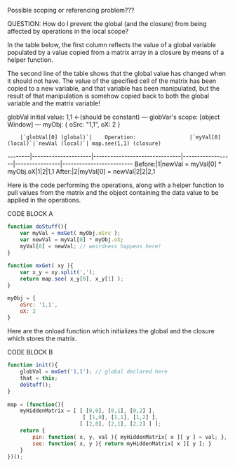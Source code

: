 
Possible scoping or referencing problem???

QUESTION: How do I prevent the global (and the closure) from being affected by operations in the local scope?

In the table below, the first column reflects the value of a global variable populated by a value copied from a matrix 
array in a closure by means of a helper function.

The second line of the table shows that the global value has changed when it should not have. The value of the specified 
cell of the matrix has been copied to a new variable, and that variable has been manipulated, but the result of that 
manipulation is somehow copied back to both the global variable and the matrix variable!

globVal initial value: 1,1 ←(should be constant) — globVar's scope: [object Window] — myObj: { oSrc: "1,1", oX: 2 }

        |`globVal[0] (global)`|    Operation:                 |`myVal[0] (local)`|`newVal (local)`| map.see(1,1) (closure)
--------|---------------------|-------------------------------|------------------|----------------|-------------------------
Before:|1|newVal = myVal[0] * myObj.oX|1|2|1,1
After:|2|myVal[0] = newVal|2|2|2,1

Here is the code performing the operations, along with a helper function to pull values from the matrix and the object 
containing the data value to be applied in the operations.

CODE BLOCK A

```javascript
function doStuff(){
    var myVal = mxGet( myObj.oSrc );
    var newVal = myVal[0] * myObj.oX;
    myVal[0] = newVal; // weirdness happens here!
}
 
function mxGet( xy ){
    var x_y = xy.split(',');
    return map.see( x_y[0], x_y[1] );
}

myObj = {
    oSrc: '1,1',
    oX: 2
}
```	

Here are the onload function which initializes the global and the closure which stores the matrix.

CODE BLOCK B

```javascript
function init(){
    globVal = mxGet('1,1'); // global declared here
    that = this;
    doStuff();
}
 
map = (function(){
    myHiddenMatrix = [ [ [0,0], [0,1], [0,2] ],
                        [ [1,0], [1,1], [1,2] ],
                       [ [2,0], [2,1], [2,2] ] ];
    return {
        pin: function( x, y, val ){ myHiddenMatrix[ x ][ y ] = val; },
        see: function( x, y ){ return myHiddenMatrix[ x ][ y ]; }
    }
})();
```	
